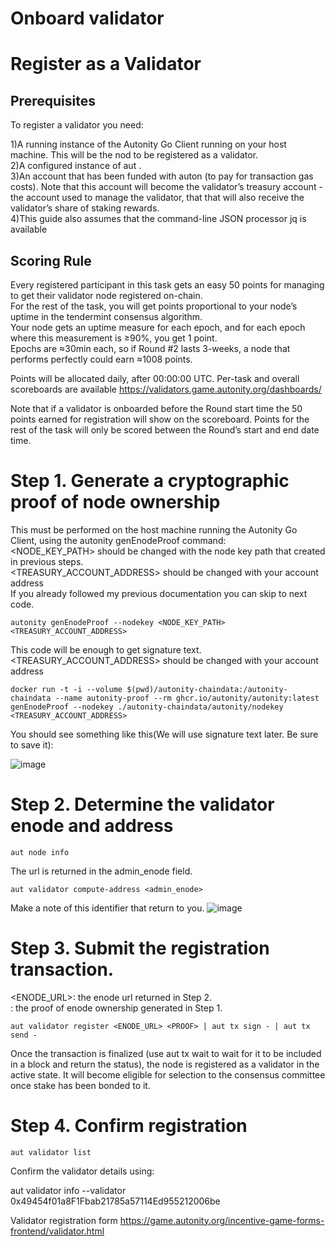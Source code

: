 # Onboard validator<br>
# Register as a Validator<br>
## Prerequisites <br>

To register a validator you need:<br>

1)A running instance of the Autonity Go Client running on your host machine. This will be the nod to be registered as a validator.<br>
2)A configured instance of aut .<br>
3)An account that has been funded with auton (to pay for transaction gas costs). Note that this account will become the validator’s treasury account - the account used to manage the validator, that that will also receive the validator’s share of staking rewards.<br>
4)This guide also assumes that the command-line JSON processor jq is available<br>

## Scoring Rule
Every registered participant in this task gets an easy 50 points for managing to get their validator node registered on-chain. <br>
For the rest of the task, you will get points proportional to your node’s uptime in the tendermint consensus algorithm. <br>
Your node gets an uptime measure for each epoch, and for each epoch where this measurement is ≥90%, you get 1 point. <br>
Epochs are ≈30min each, so if Round #2 lasts 3-weeks, a node that performs perfectly could earn ≈1008 points. <br>

Points will be allocated daily, after 00:00:00 UTC. Per-task and overall scoreboards are available https://validators.game.autonity.org/dashboards/ <br>

Note that if a validator is onboarded before the Round start time the 50 points earned for registration will show on the scoreboard. Points for the rest of the task will only be scored between the Round’s start and end date time. <br>


# Step 1. Generate a cryptographic proof of node ownership 
This must be performed on the host machine running the Autonity Go Client, using the autonity genEnodeProof command:<br>
<NODE_KEY_PATH> should be changed with the node key path that created in previous steps. <br>
<TREASURY_ACCOUNT_ADDRESS> should be changed with your account address <br>
If you already followed my previous documentation you can skip to next code.

```
autonity genEnodeProof --nodekey <NODE_KEY_PATH> <TREASURY_ACCOUNT_ADDRESS>
```

This code will be enough to get signature text.
<TREASURY_ACCOUNT_ADDRESS> should be changed with your account address <br>

```
docker run -t -i --volume $(pwd)/autonity-chaindata:/autonity-chaindata --name autonity-proof --rm ghcr.io/autonity/autonity:latest genEnodeProof --nodekey ./autonity-chaindata/autonity/nodekey <TREASURY_ACCOUNT_ADDRESS>
```

You should see something like this(We will use signature text later. Be sure to save it):

![image](https://user-images.githubusercontent.com/106930902/233868401-7b939b16-1a79-4382-9140-78cbc54483ba.png)

# Step 2. Determine the validator enode and address 
```
aut node info
```
The url is returned in the admin_enode field.
```
aut validator compute-address <admin_enode>
```
Make a note of this identifier that return to you.
![image](https://user-images.githubusercontent.com/106930902/233868590-7a9c2c15-a421-4837-993c-7d87bde03b2e.png)

# Step 3. Submit the registration transaction. 

<ENODE_URL>: the enode url returned in Step 2.<br>
<PROOF>: the proof of enode ownership generated in Step 1.<br>

```
aut validator register <ENODE_URL> <PROOF> | aut tx sign - | aut tx send -
```

Once the transaction is finalized (use aut tx wait <txid> to wait for it to be included in a block and return the status), the node is registered as a validator in the active state. It will become eligible for selection to the consensus committee once stake has been bonded to it.

# Step 4. Confirm registration
```  
aut validator list
```
  
Confirm the validator details using:
  
  aut validator info --validator 0x49454f01a8F1Fbab21785a57114Ed955212006be

  
  Validator registration form
  https://game.autonity.org/incentive-game-forms-frontend/validator.html
  
  
  
  
